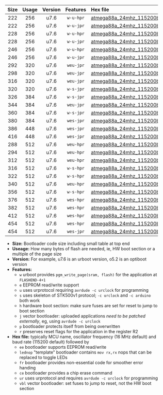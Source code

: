 |Size|Usage|Version|Features|Hex file|
|:-:|:-:|:-:|:-:|:--|
|222|256|u7.6|`w-u-hpr`|[atmega88a_24mhz_115200bps_ur.hex](https://raw.githubusercontent.com/stefanrueger/urboot/main//atmega88a_24mhz_115200bps_ur.hex)|
|222|256|u7.6|`w-u-jpr`|[atmega88a_24mhz_115200bps_ur_vbl.hex](https://raw.githubusercontent.com/stefanrueger/urboot/main//atmega88a_24mhz_115200bps_ur_vbl.hex)|
|228|256|u7.6|`w-u-hpr`|[atmega88a_24mhz_115200bps_lednop_ur.hex](https://raw.githubusercontent.com/stefanrueger/urboot/main//atmega88a_24mhz_115200bps_lednop_ur.hex)|
|228|256|u7.6|`w-u-jpr`|[atmega88a_24mhz_115200bps_lednop_ur_vbl.hex](https://raw.githubusercontent.com/stefanrueger/urboot/main//atmega88a_24mhz_115200bps_lednop_ur_vbl.hex)|
|246|256|u7.6|`w-u-hpr`|[atmega88a_24mhz_115200bps_lednop_fr_ur.hex](https://raw.githubusercontent.com/stefanrueger/urboot/main//atmega88a_24mhz_115200bps_lednop_fr_ur.hex)|
|246|256|u7.6|`w-u-jpr`|[atmega88a_24mhz_115200bps_lednop_fr_ur_vbl.hex](https://raw.githubusercontent.com/stefanrueger/urboot/main//atmega88a_24mhz_115200bps_lednop_fr_ur_vbl.hex)|
|292|320|u7.6|`weu-jpr`|[atmega88a_24mhz_115200bps_ee_ur_vbl.hex](https://raw.githubusercontent.com/stefanrueger/urboot/main//atmega88a_24mhz_115200bps_ee_ur_vbl.hex)|
|298|320|u7.6|`weu-jpr`|[atmega88a_24mhz_115200bps_ee_lednop_ur_vbl.hex](https://raw.githubusercontent.com/stefanrueger/urboot/main//atmega88a_24mhz_115200bps_ee_lednop_ur_vbl.hex)|
|316|320|u7.6|`weu-jpr`|[atmega88a_24mhz_115200bps_ee_lednop_fr_ur_vbl.hex](https://raw.githubusercontent.com/stefanrueger/urboot/main//atmega88a_24mhz_115200bps_ee_lednop_fr_ur_vbl.hex)|
|320|320|u7.6|`w-s-jpr`|[atmega88a_24mhz_115200bps_vbl.hex](https://raw.githubusercontent.com/stefanrueger/urboot/main//atmega88a_24mhz_115200bps_vbl.hex)|
|326|384|u7.6|`w-s-jpr`|[atmega88a_24mhz_115200bps_lednop_vbl.hex](https://raw.githubusercontent.com/stefanrueger/urboot/main//atmega88a_24mhz_115200bps_lednop_vbl.hex)|
|344|384|u7.6|`weu-jpr`|[atmega88a_24mhz_115200bps_ee_lednop_fr_ce_ur_vbl.hex](https://raw.githubusercontent.com/stefanrueger/urboot/main//atmega88a_24mhz_115200bps_ee_lednop_fr_ce_ur_vbl.hex)|
|360|384|u7.6|`w-s-jpr`|[atmega88a_24mhz_115200bps_lednop_fr_vbl.hex](https://raw.githubusercontent.com/stefanrueger/urboot/main//atmega88a_24mhz_115200bps_lednop_fr_vbl.hex)|
|380|384|u7.6|`wes-jpr`|[atmega88a_24mhz_115200bps_ee_vbl.hex](https://raw.githubusercontent.com/stefanrueger/urboot/main//atmega88a_24mhz_115200bps_ee_vbl.hex)|
|386|448|u7.6|`wes-jpr`|[atmega88a_24mhz_115200bps_ee_lednop_vbl.hex](https://raw.githubusercontent.com/stefanrueger/urboot/main//atmega88a_24mhz_115200bps_ee_lednop_vbl.hex)|
|416|448|u7.6|`wes-jpr`|[atmega88a_24mhz_115200bps_ee_lednop_fr_vbl.hex](https://raw.githubusercontent.com/stefanrueger/urboot/main//atmega88a_24mhz_115200bps_ee_lednop_fr_vbl.hex)|
|288|512|u7.6|`weu-hpr`|[atmega88a_24mhz_115200bps_ee_ur.hex](https://raw.githubusercontent.com/stefanrueger/urboot/main//atmega88a_24mhz_115200bps_ee_ur.hex)|
|294|512|u7.6|`weu-hpr`|[atmega88a_24mhz_115200bps_ee_lednop_ur.hex](https://raw.githubusercontent.com/stefanrueger/urboot/main//atmega88a_24mhz_115200bps_ee_lednop_ur.hex)|
|312|512|u7.6|`weu-hpr`|[atmega88a_24mhz_115200bps_ee_lednop_fr_ur.hex](https://raw.githubusercontent.com/stefanrueger/urboot/main//atmega88a_24mhz_115200bps_ee_lednop_fr_ur.hex)|
|316|512|u7.6|`w-s-hpr`|[atmega88a_24mhz_115200bps.hex](https://raw.githubusercontent.com/stefanrueger/urboot/main//atmega88a_24mhz_115200bps.hex)|
|322|512|u7.6|`w-s-hpr`|[atmega88a_24mhz_115200bps_lednop.hex](https://raw.githubusercontent.com/stefanrueger/urboot/main//atmega88a_24mhz_115200bps_lednop.hex)|
|340|512|u7.6|`weu-hpr`|[atmega88a_24mhz_115200bps_ee_lednop_fr_ce_ur.hex](https://raw.githubusercontent.com/stefanrueger/urboot/main//atmega88a_24mhz_115200bps_ee_lednop_fr_ce_ur.hex)|
|356|512|u7.6|`w-s-hpr`|[atmega88a_24mhz_115200bps_lednop_fr.hex](https://raw.githubusercontent.com/stefanrueger/urboot/main//atmega88a_24mhz_115200bps_lednop_fr.hex)|
|376|512|u7.6|`wes-hpr`|[atmega88a_24mhz_115200bps_ee.hex](https://raw.githubusercontent.com/stefanrueger/urboot/main//atmega88a_24mhz_115200bps_ee.hex)|
|382|512|u7.6|`wes-hpr`|[atmega88a_24mhz_115200bps_ee_lednop.hex](https://raw.githubusercontent.com/stefanrueger/urboot/main//atmega88a_24mhz_115200bps_ee_lednop.hex)|
|412|512|u7.6|`wes-hpr`|[atmega88a_24mhz_115200bps_ee_lednop_fr.hex](https://raw.githubusercontent.com/stefanrueger/urboot/main//atmega88a_24mhz_115200bps_ee_lednop_fr.hex)|
|454|512|u7.6|`wes-hpr`|[atmega88a_24mhz_115200bps_ee_lednop_fr_ce.hex](https://raw.githubusercontent.com/stefanrueger/urboot/main//atmega88a_24mhz_115200bps_ee_lednop_fr_ce.hex)|
|454|512|u7.6|`wes-jpr`|[atmega88a_24mhz_115200bps_ee_lednop_fr_ce_vbl.hex](https://raw.githubusercontent.com/stefanrueger/urboot/main//atmega88a_24mhz_115200bps_ee_lednop_fr_ce_vbl.hex)|

- **Size:** Bootloader code size including small table at top end
- **Useage:** How many bytes of flash are needed, ie, HW boot section or a multiple of the page size
- **Version:** For example, u7.6 is an urboot version, o5.2 is an optiboot version
- **Features:**
  + `w` urboot provides `pgm_write_page(sram, flash)` for the application at `FLASHEND-4+1`
  + `e` EEPROM read/write support
  + `u` uses urprotocol requiring `avrdude -c urclock` for programming
  + `s` uses skeleton of STK500v1 protocol; `-c urclock` and `-c arduino` both work
  + `h` hardware boot section: make sure fuses are set for reset to jump to boot section
  + `j` vector bootloader: uploaded applications *need to be patched externally*, eg, using `avrdude -c urclock`
  + `p` bootloader protects itself from being overwritten
  + `r` preserves reset flags for the application in the register R2
- **Hex file:** typically MCU name, oscillator frequency (16 MHz default) and baud rate (115200 default) followed by
  + `ee` bootloader supports EEPROM read/write
  + `lednop` "template" bootloader contains `mov rx,rx` nops that can be replaced to toggle LEDs
  + `fr` bootloader provides non-essential code for smoother error handing
  + `ce` bootloader provides a chip erase command
  + `ur` uses urprotocol and requires `avrdude -c urclock` for programming
  + `vbl` vector bootloader: set fuses to jump to reset, not the HW boot section
